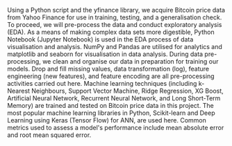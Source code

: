 Using a Python script and the yfinance library, we acquire Bitcoin price 
data from Yahoo Finance for use in training, testing, and a generalisation 
check. To proceed, we will pre-process the data and conduct exploratory 
analysis (EDA). As a means of making complex data sets more digestible, 
Python Notebook (Jupyter Notebook) is used in the EDA process of data 
visualisation and analysis. NumPy and Pandas are utilised for analytics 
and matplotlib and seaborn for visualisation in data analysis. During data 
pre-processing, we clean and organise our data in preparation for training 
our models. Drop and fill missing values, data transformation (log), 
feature engineering (new features), and feature encoding are all 
pre-processing activities carried out here. Machine learning techniques 
(including k-Nearest Neighbours, Support Vector Machine, Ridge Regression, 
XG Boost, Artificial Neural Network, Recurrent Neural Network, and Long 
Short-Term Memory) are trained and tested on Bitcoin price data in this 
project. The most popular machine learning libraries in Python, 
Scikit-learn and Deep Learning using Keras (Tensor Flow) for ANN, are used 
here. Common metrics used to assess a model's performance include mean 
absolute error and root mean squared error.
